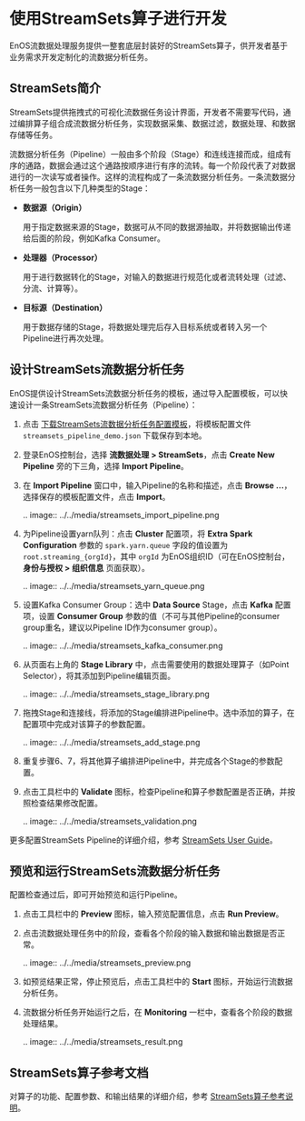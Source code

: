 # 使用StreamSets算子进行开发
EnOS流数据处理服务提供一整套底层封装好的StreamSets算子，供开发者基于业务需求开发定制化的流数据分析任务。

## StreamSets简介

StreamSets提供拖拽式的可视化流数据任务设计界面，开发者不需要写代码，通过编排算子组合成流数据分析任务，实现数据采集、数据过滤，数据处理、和数据存储等任务。

流数据分析任务（Pipeline）一般由多个阶段（Stage）和连线连接而成，组成有序的通路，数据会通过这个通路按顺序进行有序的流转。每一个阶段代表了对数据进行的一次读写或者操作。这样的流程构成了一条流数据分析任务。一条流数据分析任务一般包含以下几种类型的Stage：

- **数据源（Origin）**

  用于指定数据来源的Stage，数据可从不同的数据源抽取，并将数据输出传递给后面的阶段，例如Kafka Consumer。

- **处理器（Processor）**

  用于进行数据转化的Stage，对输入的数据进行规范化或者流转处理（过滤、分流、计算等）。

- **目标源（Destination）**

  用于数据存储的Stage，将数据处理完后存入目标系统或者转入另一个Pipeline进行再次处理。

## 设计StreamSets流数据分析任务

EnOS提供设计StreamSets流数据分析任务的模板，通过导入配置模板，可以快速设计一条StreamSets流数据分析任务（Pipeline）：

1. 点击 [下载StreamSets流数据分析任务配置模板](../../_static/streamsets_pipeline_demo.json)，将模板配置文件 `streamsets_pipeline_demo.json` 下载保存到本地。

2. 登录EnOS控制台，选择 **流数据处理 > StreamSets**，点击 **Create New Pipeline** 旁的下三角，选择 **Import Pipeline**。

3. 在 **Import Pipeline** 窗口中，输入Pipeline的名称和描述，点击 **Browse ...**，选择保存的模板配置文件，点击 **Import**。

   .. image:: ../../media/streamsets_import_pipeline.png

4. 为Pipeline设置yarn队列：点击 **Cluster** 配置项，将 **Extra Spark Configuration** 参数的 `spark.yarn.queue` 字段的值设置为 `root.streaming_{orgId}`，其中 `orgId` 为EnOS组织ID（可在EnOS控制台，**身份与授权 > 组织信息** 页面获取）。

   .. image:: ../../media/streamsets_yarn_queue.png

5. 设置Kafka Consumer Group：选中 **Data Source** Stage，点击 **Kafka** 配置项，设置 **Consumer Group** 参数的值（不可与其他Pipeline的consumer group重名，建议以Pipeline ID作为consumer group）。

   .. image:: ../../media/streamsets_kafka_consumer.png

6. 从页面右上角的 **Stage Library** 中，点击需要使用的数据处理算子（如Point Selector），将其添加到Pipeline编辑页面。

   .. image:: ../../media/streamsets_stage_library.png

7. 拖拽Stage和连接线，将添加的Stage编排进Pipeline中。选中添加的算子，在配置项中完成对该算子的参数配置。

   .. image:: ../../media/streamsets_add_stage.png

8. 重复步骤6、7，将其他算子编排进Pipeline中，并完成各个Stage的参数配置。

9. 点击工具栏中的 **Validate** 图标，检查Pipeline和算子参数配置是否正确，并按照检查结果修改配置。

   .. image:: ../../media/streamsets_validation.png

更多配置StreamSets Pipeline的详细介绍，参考 [StreamSets User Guide](https://streamsets.com/documentation/controlhub/2.0.9/help/controlhub/UserGuide/PipelineDesign/PipelineDesign.html)。

## 预览和运行StreamSets流数据分析任务

配置检查通过后，即可开始预览和运行Pipeline。

1. 点击工具栏中的 **Preview** 图标，输入预览配置信息，点击 **Run Preview**。

2. 点击流数据处理任务中的阶段，查看各个阶段的输入数据和输出数据是否正常。

   .. image:: ../../media/streamsets_preview.png

3. 如预览结果正常，停止预览后，点击工具栏中的 **Start** 图标，开始运行流数据分析任务。

4. 流数据分析任务开始运行之后，在 **Monitoring** 一栏中，查看各个阶段的数据处理结果。

   .. image:: ../../media/streamsets_result.png

## StreamSets算子参考文档

对算子的功能、配置参数、和输出结果的详细介绍，参考 [StreamSets算子参考说明](../../reference/streamsets/index)。
